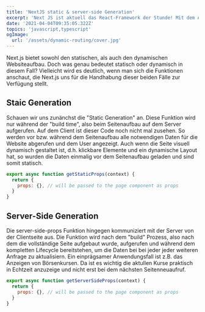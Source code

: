 ```yaml
---
title: 'NextJS static & server-side Generation'
excerpt: 'Next JS ist aktuell das React-Framework der Stunde! Mit dem Anspruch das "Framework for Production" zu sein, bietet es mehr als genug Features out of the box, sodass man sich hauptsächlich auf die fachlichen Aspekte seiner Anwedung konzentrieren kann.'
date: '2021-04-04T09:35:05.322Z'
topics: 'javascript,typescript'
ogImage:
  url: '/assets/dynamic-routing/cover.jpg'
---
```


Next.js bietet sowohl den statischen, als auch den dynamischen Websiteaufbau. Doch was genau bedeutet statisch oder dynamisch in diesem Fall? Vielleicht wird es deutlich, wenn man sich die Funktionen anschaut, die Next.js uns für die Handhabung dieser beiden Fälle zur Verfügung stellt.

## Staic Generation

Schauen wir uns zunänchst die "Static Generation" an. Diese Funktion wird nur während der "build time", also beim Seitenaufbau auf dem Server aufgerufen. Auf dem Client ist dieser Code noch nicht mal zusehen. So werden vor bzw. während dem Seitenaufbau alle notwendigen Daten für die Website abgerufen und dem User angezeigt. Auch wenn die Seite visuell dynamisch gestaltet ist, d.h. klickbare Elemente und ein dynamische Layout hat, so wurden die Daten einmalig vor dem Seitenaufbau geladen und sind somit statisch.

```js
export async function getStaticProps(context) {
  return {
    props: {}, // will be passed to the page component as props
  }
}
```

## Server-Side Generation

Die server-side-props Funktion hingegen kommuniziert mit der Server von der Clientseite aus. Die Funktion wird nach dem "build" Prozess, also nach dem die vollständige Seite aufgebaut wurde, aufgerufen und während dem kompletten Lifecycle bereitstehen, um die Daten bei bei jeder jeder weiteren Anfrage zu aktualisiern.
Ein einprägsamer Anwendungsfall ist z.B. das Anzeigen von Börsenkursen. Da ist es wichtig die aktullen Kurse praktisch in Echtzeit anzuzeige und nicht erst bei dem nächsten Seitenneuaufruf.

```js
export async function getServerSideProps(context) {
  return {
    props: {}, // will be passed to the page component as props
  }
}
```
